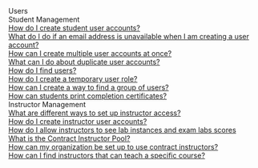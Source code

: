 <!-- 
    Adding new documents!
    1. Duplicate the following:
        <a class="subtopic_link" href="insert_document_link_here*">
            <div class="subtopic_title">insert_document_title here</div>
            <div class="subtopic_description">insert_document_description_here</div>
        </a>
    2. Replace:
        href link with your document's link
        subtopic_title text with your document's title
        subtopic_description text with your document's description
    3. Place in respective subtopic group
    
-->

<div class="categoriesHeader" tabindex="0" title="Administrator - Users Docs Container">Users</div>
<div class="accordionModule">
  <div class="subtopic selected">
    <div class="subtopic_header" tabindex="0" title="Student Management Docs" role="button" aria-selected="true" selected>Student Management</div>
    <div id="body_1" class="subtopic_links">
      <a class="subtopic_link" href="/tms/tms-administrators/users/student-management/create-student-user-accounts.md">
        <div class="subtopic_title">How do I create student user accounts?</div>
      </a>
      <a class="subtopic_link" href="/tms/tms-administrators/users/student-management/email-address-unavailable.md">
        <div class="subtopic_title">What do I do if an email address is unavailable when I am creating a user account?</div>
      </a>
      <a class="subtopic_link" href="/tms/tms-administrators/users/student-management/create-multiple-user-accounts-at-once.md">
        <div class="subtopic_title">How can I create multiple user accounts at once?</div>
      </a>
      <a class="subtopic_link" href="/tms/tms-administrators/users/student-management/duplicate-user-accounts.md">
        <div class="subtopic_title">What can I do about duplicate user accounts?</div>
      </a>
      <a class="subtopic_link" href="/tms/tms-administrators/users/student-management/find-users.md">
        <div class="subtopic_title">How do I find users?</div>
      </a>
      <a class="subtopic_link" href="/tms/tms-administrators/users/student-management/create-temporary-user-role.md">
        <div class="subtopic_title">How do I create a temporary user role?</div>
      </a>
      <a class="subtopic_link" href="/tms/tms-administrators/users/student-management/create-way-to-find-group-of-users.md">
        <div class="subtopic_title">How can I create a way to find a group of users?</div>
      </a>
      <a class="subtopic_link" href="/tms/tms-administrators/users/student-management/students-print-completion-certificates.md">
        <div class="subtopic_title">How can students print completion certificates?</div>
      </a>
    </div>
  </div>
  <div class="subtopic">
    <div class="subtopic_header" tabindex="0" title="Instructor Management Docs" role="button" aria-selected="false">Instructor Management</div>
    <div class="subtopic_links">
      <a class="subtopic_link" href="/tms/tms-administrators/users/instructor-management/different-ways-to-set-up-instructor-access.md">
        <div class="subtopic_title">What are different ways to set up instructor access?</div>
      </a>
      <a class="subtopic_link" href="/tms/tms-administrators/users/instructor-management/create-instructor-user-accounts.md">
        <div class="subtopic_title">How do I create instructor user accounts?</div>
      </a>
      <a class="subtopic_link" href="/tms/tms-administrators/users/instructor-management/lab-instance-viewing-permissions.md">
        <div class="subtopic_title">How do I allow instructors to see lab instances and exam labs scores</div>
      </a>
      <a class="subtopic_link" href="/tms/tms-administrators/users/instructor-management/what-is-contract-instructor-pool.md">
        <div class="subtopic_title">What is the Contract Instructor Pool?</div>
      </a>
      <a class="subtopic_link" href="/tms/tms-administrators/users/instructor-management/set-up-organization-to-use-contract-instructors.md">
        <div class="subtopic_title">How can my organization be set up to use contract instructors?</div>
      </a>
      <a class="subtopic_link" href="/tms/tms-administrators/users/instructor-management/find-instructors-that-teach-specific-course.md">
        <div class="subtopic_title">How can I find instructors that can teach a specific course?</div>
      </a>
    </div>
  </div>
</div>

